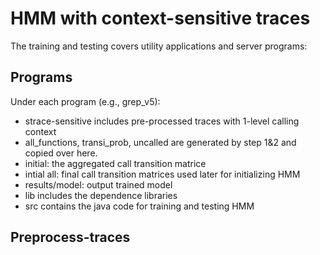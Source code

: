# HMM with context-sensitive traces

The training and testing covers utility applications and server programs:

## Programs
Under each program (e.g., grep_v5):

- strace-sensitive includes pre-processed traces with 1-level calling context 
- all_functions, transi_prob, uncalled are generated by step 1&2 and copied over here.
- initial: the aggregated call transition matrice
- intial all: final call transition matrices used later for initializing HMM
- results/model: output trained model
- lib includes the dependence libraries 
- src contains the java code for training and testing HMM

## Preprocess-traces
